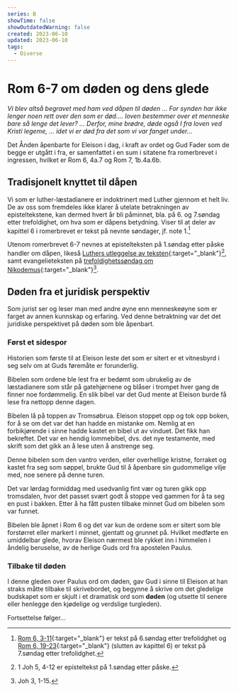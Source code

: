 ```yaml
---
series: B
showTime: false
showOutdatedWarning: false
created: 2023-06-10
updated: 2023-06-10
tags:
  - Diverse
---
```


# Rom 6-7  om døden og dens glede
_Vi blev altså begravet med ham ved dåpen til døden ... For synden har ikke lenger noen rett over den som er død.... loven bestemmer over et menneske bare så lenge det lever? ... Derfor, mine brødre, døde også I fra loven ved Kristi legeme, ... idet vi er død fra det som vi var fanget under..._

Det Ånden åpenbarte for Eleison i dag, i kraft av ordet og Gud Fader som de begge er utgått i fra, er samenfattet i en sum i sitatene fra romerbrevet i ingressen, hvilket er Rom 6, 4a.7 og Rom 7, 1b.4a.6b.

## Tradisjonelt knyttet til dåpen
Vi som er luther-læstadianere er indoktrinert med Luther gjennom et helt liv. De av oss som fremdeles ikke klarer å utelate betrakningen av episteltekstene, kan dermed hvert år bli påminnet, bla. på 6. og 7.søndag etter trefoldighet, om hva som er dåpens betydning. Viser til at deler av kapittel 6 i romerbrevet er tekst på nevnte søndager, jf. note 1.[^1]

Utenom romerbrevet 6-7 nevnes at epistelteksten på 1.søndag etter påske handler om dåpen, likeså [Luthers utleggelse av teksten](https://kirkepostille.vercel.app/article/vaar/etter-paaske/1-epistel){:target="_blank"}[^2], samt evangelieteksten på [trefoldighetssøndag om Nikodemus](https://kirkepostille.vercel.app/article/trefoldighed/sommer/0-evangelium/?searchparam=d%C3%A5ben){:target="_blank"}[^3].

## Døden fra et juridisk perspektiv
Som jurist ser og leser man med andre øyne enn menneskeøyne som er farget av annen kunnskap og erfaring. Ved denne betraktning var det det juridiske perspektivet på døden som ble åpenbart. 

### Først et sidespor
Historien som første til at Eleison leste det som er sitert er et vitnesbyrd i seg selv om at Guds føremåte er forunderlig.

Bibelen som ordene ble lest fra er bedømt som ubrukelig av de læstadianere som står på gatehjørnene og blåser i trompet hver gang de finner noe fordømmelig. En slik bibel var det Gud mente at Eleison burde få lese fra nettopp denne dagen.

Bibelen lå på toppen av Tromsøbrua. Eleison stoppet opp og tok opp boken, for å se om det var det han hadde en mistanke om. Nemlig at en forbikjørende i sinne hadde kastet en bibel ut av vinduet. Det fikk han bekreftet. Det var en hendig lommebibel, dvs. det nye testamente, med skrift som det gikk an å lese uten å anstrenge seg.

Denne bibelen som den vantro verden, eller overhellige kristne, forraket og kastet fra seg som søppel, brukte Gud til å åpenbare sin gudommelige vilje med, noe senere på denne turen.

Det var lørdag formiddag med usedvanlig fint vær og turen gikk opp tromsdalen, hvor det passet svært godt å stoppe ved gammen for å ta seg en pust i bakken. Etter å ha fått pusten tilbake minnet Gud om bibelen som var funnet.

Bibelen ble åpnet i Rom 6 og det var kun de ordene som er sitert som ble forstørret eller markert i minnet, gjentatt og grunnet på. Hvilket medførte en umiddelbar glede, hvorav Eleison nærmest ble rykket inn i himmelen i åndelig beruselse, av de herlige Guds ord fra apostelen Paulus.

### Tilbake til døden
I denne gleden over Paulus ord om døden, gav Gud i sinne til Eleison at han straks måtte tilbake til skrivebordet, og begynne å skrive om det gledelige budskapet som er skjult i et dramatisk ord som **døden** (og utsette til senere eller henlegge den kjødelige og verdslige turgleden).

Fortsettelse følger...

[^1]: [Rom 6, 3-11](https://kirkepostille.vercel.app/article/trefoldighed/sommer/6-epistel){:target="_blank"} er tekst på 6.søndag etter trefolidghet og [Rom 6, 19-23](https://kirkepostille.vercel.app/article/trefoldighed/sommer/7-epistel){:target="_blank"} (slutten av kapittel 6) er tekst på 7.søndag etter trefolidghet.
[^2]: 1 Joh 5, 4-12 er episteltekst på 1.søndag etter påske.
[^3]: Joh 3, 1-15.

